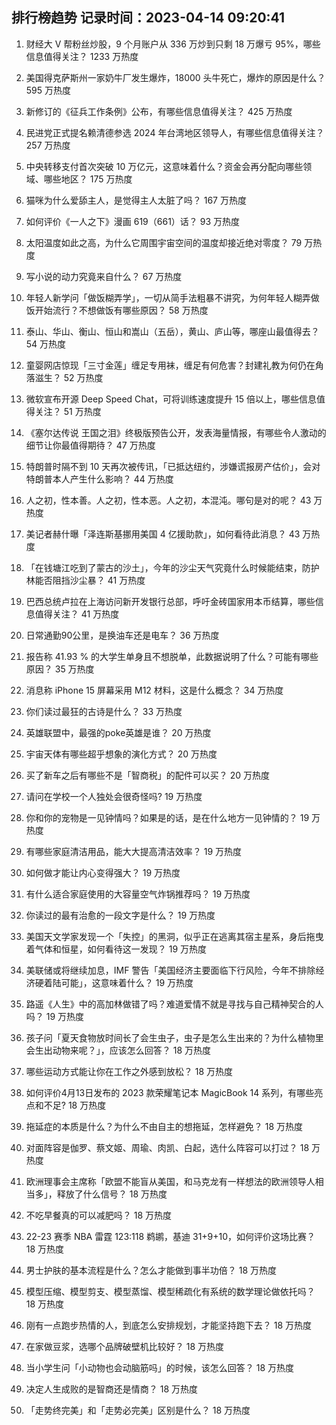 
## 排行榜趋势 记录时间：2023-04-14 09:20:41
  
  1. 财经大 V 帮粉丝炒股，9 个月账户从 336 万炒到只剩 18 万爆亏 95%，哪些信息值得关注？ 1233 万热度
    
  2. 美国得克萨斯州一家奶牛厂发生爆炸，18000 头牛死亡，爆炸的原因是什么？ 595 万热度
    
  3. 新修订的《征兵工作条例》公布，有哪些信息值得关注？ 425 万热度
    
  4. 民进党正式提名赖清德参选 2024 年台湾地区领导人，有哪些信息值得关注？ 257 万热度
    
  5. 中央转移支付首次突破 10 万亿元，这意味着什么？资金会再分配向哪些领域、哪些地区？ 175 万热度
    
  6. 猫咪为什么爱舔主人，是觉得主人太脏了吗？ 167 万热度
    
  7. 如何评价《一人之下》漫画 619（661）话？ 93 万热度
    
  8. 太阳温度如此之高，为什么它周围宇宙空间的温度却接近绝对零度？ 79 万热度
    
  9. 写小说的动力究竟来自什么？ 67 万热度
    
  10. 年轻人新学问「做饭糊弄学」，一切从简手法粗暴不讲究，为何年轻人糊弄做饭开始流行？不想做饭有哪些原因？ 58 万热度
    
  11. 泰山、华山、衡山、恒山和嵩山（五岳），黄山、庐山等，哪座山最值得去？ 54 万热度
    
  12. 童婴网店惊现「三寸金莲」缠足专用袜，缠足有何危害？封建礼教为何仍在角落滋生？ 52 万热度
    
  13. 微软宣布开源 Deep Speed Chat，可将训练速度提升 15 倍以上，哪些信息值得关注？ 51 万热度
    
  14. 《塞尔达传说 王国之泪》终极版预告公开，发表海量情报，有哪些令人激动的细节让你最值得期待？ 47 万热度
    
  15. 特朗普时隔不到 10 天再次被传讯，「已抵达纽约，涉嫌谎报房产估价」，会对特朗普本人产生什么影响？ 44 万热度
    
  16. 人之初，性本善。人之初，性本恶。人之初，本混沌。哪句是对的呢？ 43 万热度
    
  17. 美记者赫什曝「泽连斯基挪用美国 4 亿援助款」，如何看待此消息？ 43 万热度
    
  18. 「在钱塘江吃到了蒙古的沙土」，今年的沙尘天气究竟什么时候能结束，防护林能否阻挡沙尘暴？ 41 万热度
    
  19. 巴西总统卢拉在上海访问新开发银行总部，呼吁金砖国家用本币结算，哪些信息值得关注？ 41 万热度
    
  20. 日常通勤90公里，是换油车还是电车？ 36 万热度
    
  21. 报告称 41.93 % 的大学生单身且不想脱单，此数据说明了什么？可能有哪些原因？ 35 万热度
    
  22. 消息称 iPhone 15 屏幕采用 M12 材料，这是什么概念？ 34 万热度
    
  23. 你们读过最狂的古诗是什么？ 33 万热度
    
  24. 英雄联盟中，最强的poke英雄是谁？ 20 万热度
    
  25. 宇宙天体有哪些超乎想象的演化方式？ 20 万热度
    
  26. 买了新车之后有哪些不是「智商税」的配件可以买？ 20 万热度
    
  27. 请问在学校一个人独处会很奇怪吗? 19 万热度
    
  28. 你和你的宠物是一见钟情吗？如果是的话，是在什么地方一见钟情的？ 19 万热度
    
  29. 有哪些家庭清洁用品，能大大提高清洁效率？ 19 万热度
    
  30. 如何做才能让内心变得强大？ 19 万热度
    
  31. 有什么适合家庭使用的大容量空气炸锅推荐吗？ 19 万热度
    
  32. 你读过的最有治愈的一段文字是什么？ 19 万热度
    
  33. 美国天文学家发现一个「失控」的黑洞，似乎正在逃离其宿主星系，身后拖曳着气体和恒星，如何看待这一发现？ 19 万热度
    
  34. 美联储或将继续加息，IMF 警告「美国经济主要面临下行风险，今年不排除经济硬着陆可能」，这意味着什么？ 19 万热度
    
  35. 路遥《人生》中的高加林做错了吗？难道爱情不就是寻找与自己精神契合的人吗？ 19 万热度
    
  36. 孩子问「夏天食物放时间长了会生虫子，虫子是怎么生出来的？为什么植物里会生出动物来呢？」，应该怎么回答？ 18 万热度
    
  37. 哪些运动方式能让你在工作之外感到放松？ 18 万热度
    
  38. 如何评价4月13日发布的 2023 款荣耀笔记本 MagicBook 14 系列，有哪些亮点和不足? 18 万热度
    
  39. 拖延症的本质是什么？为什么不由自主的想拖延，怎样避免？ 18 万热度
    
  40. 对面阵容是伽罗、蔡文姬、周瑜、肉凯、白起，选什么阵容可以打过？ 18 万热度
    
  41. 欧洲理事会主席称「欧盟不能盲从美国，和马克龙有一样想法的欧洲领导人相当多」，释放了什么信号？ 18 万热度
    
  42. 不吃早餐真的可以减肥吗？ 18 万热度
    
  43. 22-23 赛季 NBA 雷霆 123:118 鹈鹕，基迪 31+9+10，如何评价这场比赛？ 18 万热度
    
  44. 男士护肤的基本流程是什么？怎么才能做到事半功倍？ 18 万热度
    
  45. 模型压缩、模型剪支、模型蒸馏、模型稀疏化有系统的数学理论做依托吗？ 18 万热度
    
  46. 刚有一点跑步热情的人，到底怎么安排规划，才能坚持跑下去？ 18 万热度
    
  47. 在家做豆浆，选哪个品牌破壁机比较好？ 18 万热度
    
  48. 当小学生问「小动物也会动脑筋吗」的时候，该怎么回答？ 18 万热度
    
  49. 决定人生成败的是智商还是情商？ 18 万热度
    
  50. 「走势终完美」和「走势必完美」区别是什么？ 18 万热度
    